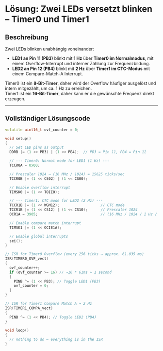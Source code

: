 # Lösung: Zwei LEDs versetzt blinken – Timer0 und Timer1

## Beschreibung

Zwei LEDs blinken unabhängig voneinander:

- **LED1 an Pin 11 (PB3)** blinkt mit **1 Hz** über **Timer0 im Normalmodus**, mit einem Overflow-Interrupt und interner Zählung zur Frequenzbildung.
- **LED2 an Pin 12 (PB4)** blinkt mit **2 Hz** über **Timer1 im CTC-Modus** mit einem Compare-Match-A Interrupt.

Timer0 ist ein **8-Bit-Timer**, daher wird der Overflow häufiger ausgelöst und intern mitgezählt, um ca. 1 Hz zu erreichen.  
Timer1 ist ein **16-Bit-Timer**, daher kann er die gewünschte Frequenz direkt erzeugen.

---

## Vollständiger Lösungscode

```cpp
volatile uint16_t ovf_counter = 0;

void setup()
{
  // Set LED pins as output
  DDRB |= (1 << PB3) | (1 << PB4);  // PB3 = Pin 11, PB4 = Pin 12

  // --- Timer0: Normal mode for LED1 (1 Hz) ---
  TCCR0A = 0x00;

  // Prescaler 1024 → (16 MHz / 1024) = 15625 ticks/sec
  TCCR0B |= (1 << CS02) | (1 << CS00);

  // Enable overflow interrupt
  TIMSK0 |= (1 << TOIE0);

  // --- Timer1: CTC mode for LED2 (2 Hz) ---
  TCCR1B |= (1 << WGM12);                   // CTC mode
  TCCR1B |= (1 << CS12) | (1 << CS10);      // Prescaler 1024
  OCR1A = 3905; 							// (16 MHz / 1024 / 2 Hz / 2) - 1

  // Enable compare match interrupt
  TIMSK1 |= (1 << OCIE1A);

  // Enable global interrupts
  sei();
}

// ISR for Timer0 Overflow (every 256 ticks → approx. 61.035 ms)
ISR(TIMER0_OVF_vect)
{
  ovf_counter++;
  if (ovf_counter >= 16) // ~16 * 61ms ≈ 1 second
  {
    PINB ^= (1 << PB3); // Toggle LED1 (PB3)
    ovf_counter = 0;
  }
}

// ISR for Timer1 Compare Match A → 2 Hz
ISR(TIMER1_COMPA_vect)
{
  PINB ^= (1 << PB4); // Toggle LED2 (PB4)
}

void loop()
{
  // nothing to do – everything is in the ISR
}
